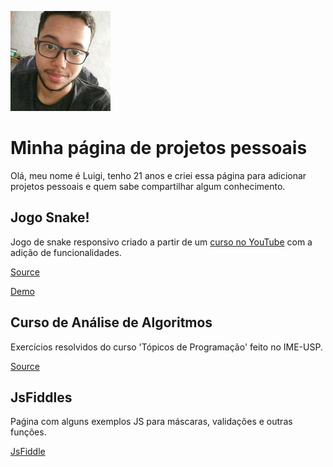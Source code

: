 ![Minha Foto](/img/me-100px.jpg)

# Minha página de projetos pessoais

Olá, meu nome é Luigi, tenho 21 anos e criei essa página para adicionar projetos pessoais e quem sabe compartilhar algum conhecimento.

## Jogo Snake!

Jogo de snake responsivo criado a partir de um [curso no YouTube](https://www.youtube.com/watch?v=YltacqQx-IY&list=PL1EkVGo1AQ0Gt1dxKl4e35DY4G9qb5W7_) com a adição de funcionalidades.

[Source](https://github.com/luigihenrick/snake) 

[Demo](http://luigihenrick.ddns.net/snake/) 

## Curso de Análise de Algoritmos

Exercícios resolvidos do curso 'Tópicos de Programação' feito no IME-USP.

[Source](https://github.com/luigihenrick/topicos-programacao) 

## JsFiddles

Paǵina com alguns exemplos JS para máscaras, validações e outras funções.

[JsFiddle](https://jsfiddle.net/user/luigihenrick/fiddles/) 

